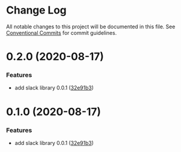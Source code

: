 # Change Log

All notable changes to this project will be documented in this file.
See [Conventional Commits](https://conventionalcommits.org) for commit guidelines.

# 0.2.0 (2020-08-17)


### Features

* add slack library 0.0.1 ([32e91b3](https://github.com/wemaintain/nest-tools/commit/32e91b338824e000bed15765a49aaa841bc304ea))





# 0.1.0 (2020-08-17)


### Features

* add slack library 0.0.1 ([32e91b3](https://github.com/wemaintain/nest-tools/commit/32e91b338824e000bed15765a49aaa841bc304ea))
